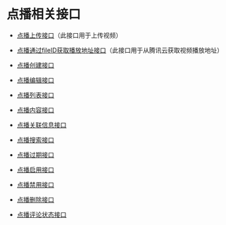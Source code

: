 # 点播相关接口

- [点播上传接口](api/aj/vod/create)（此接口用于上传视频）
- [点播通过fileID获取播放地址接口](api/aj/vod/vod/info)（此接口用于从腾讯云获取视频播放地址）

- [点播创建接口](api/aj/vod/add)
- [点播编辑接口](api/aj/vod/modify)
- [点播列表接口](api/aj/vod/list)
- [点播内容接口](api/aj/vod/info)
- [点播关联信息接口](api/aj/vod/relates)
- [点播搜索接口](api/aj/vod/search)
- [点播过期接口](api/aj/vod/expire)
- [点播启用接口](api/aj/vod/enable)
- [点播禁用接口](api/aj/vod/disable)
- [点播删除接口](api/aj/vod/remove)
- [点播评论状态接口](api/aj/vod/comment_status)